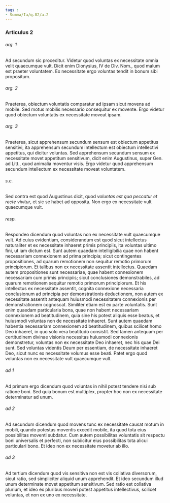 ```yaml
---
tags : 
- Summa/Ia/q.82/a.2
---
```


### Articulus 2

###### arg. 1
Ad secundum sic proceditur. Videtur quod voluntas ex necessitate omnia velit quaecumque vult. Dicit enim Dionysius, IV de Div. Nom., quod malum est praeter voluntatem. Ex necessitate ergo voluntas tendit in bonum sibi propositum.

###### arg. 2
Praeterea, obiectum voluntatis comparatur ad ipsam sicut movens ad mobile. Sed motus mobilis necessario consequitur ex movente. Ergo videtur quod obiectum voluntatis ex necessitate moveat ipsam.

###### arg. 3
Praeterea, sicut apprehensum secundum sensum est obiectum appetitus sensitivi, ita apprehensum secundum intellectum est obiectum intellectivi appetitus, qui dicitur voluntas. Sed apprehensum secundum sensum ex necessitate movet appetitum sensitivum, dicit enim Augustinus, super Gen. ad Litt., quod animalia moventur visis. Ergo videtur quod apprehensum secundum intellectum ex necessitate moveat voluntatem.

###### s.c.
Sed contra est quod Augustinus dicit, quod *voluntas est qua peccatur et recte vivitur*, et sic se habet ad opposita. Non ergo ex necessitate vult quaecumque vult.

###### resp.
Respondeo dicendum quod voluntas non ex necessitate vult quaecumque vult. Ad cuius evidentiam, considerandum est quod sicut intellectus naturaliter et ex necessitate inhaeret primis principiis, ita voluntas ultimo fini, ut iam dictum est. Sunt autem quaedam intelligibilia quae non habent necessariam connexionem ad prima principia; sicut contingentes propositiones, ad quarum remotionem non sequitur remotio primorum principiorum. Et talibus non ex necessitate assentit intellectus. Quaedam autem propositiones sunt necessariae, quae habent connexionem necessariam cum primis principiis; sicut conclusiones demonstrabiles, ad quarum remotionem sequitur remotio primorum principiorum. Et his intellectus ex necessitate assentit, cognita connexione necessaria conclusionum ad principia per demonstrationis deductionem, non autem ex necessitate assentit antequam huiusmodi necessitatem connexionis per demonstrationem cognoscat. Similiter etiam est ex parte voluntatis. Sunt enim quaedam particularia bona, quae non habent necessariam connexionem ad beatitudinem, quia sine his potest aliquis esse beatus, et huiusmodi voluntas non de necessitate inhaeret. Sunt autem quaedam habentia necessariam connexionem ad beatitudinem, quibus scilicet homo Deo inhaeret, in quo solo vera beatitudo consistit. Sed tamen antequam per certitudinem divinae visionis necessitas huiusmodi connexionis demonstretur, voluntas non ex necessitate Deo inhaeret, nec his quae Dei sunt. Sed voluntas videntis Deum per essentiam, de necessitate inhaeret Deo, sicut nunc ex necessitate volumus esse beati. Patet ergo quod voluntas non ex necessitate vult quaecumque vult.

###### ad 1
Ad primum ergo dicendum quod voluntas in nihil potest tendere nisi sub ratione boni. Sed quia bonum est multiplex, propter hoc non ex necessitate determinatur ad unum.

###### ad 2
Ad secundum dicendum quod movens tunc ex necessitate causat motum in mobili, quando potestas moventis excedit mobile, ita quod tota eius possibilitas moventi subdatur. Cum autem possibilitas voluntatis sit respectu boni universalis et perfecti, non subiicitur eius possibilitas tota alicui particulari bono. Et ideo non ex necessitate movetur ab illo.

###### ad 3
Ad tertium dicendum quod vis sensitiva non est vis collativa diversorum, sicut ratio, sed simpliciter aliquid unum apprehendit. Et ideo secundum illud unum determinate movet appetitum sensitivum. Sed ratio est collativa plurium, et ideo ex pluribus moveri potest appetitus intellectivus, scilicet voluntas, et non ex uno ex necessitate.

